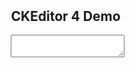 <!DOCTYPE html>
<html lang="en">
<head>
  <meta charset="UTF-8">
  <title>CKEditor 4 Example</title>
  <script src="https://cdn.ckeditor.com/4.21.0/standard/ckeditor.js"></script>
  <style>
    .editor-container {
      width: 80%;
      margin: 50px auto;
    }
  </style>
</head>
<body>

  <div class="editor-container">
    <h2>CKEditor 4 Demo</h2>
    <textarea name="content" id="editor"></textarea>
  </div>

  <script>
    CKEDITOR.replace('editor');
  </script>

</body>
</html>

